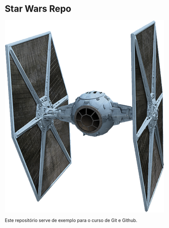 # Star Wars Repo

![TIE Fighter](./tiefighter.png)

Este repositório serve de exemplo para o curso de Git e Github.

